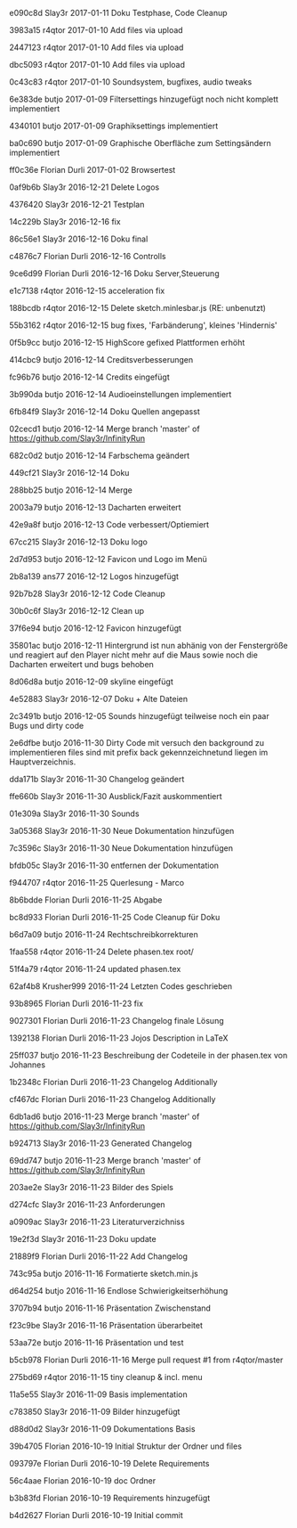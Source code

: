 e090c8d Slay3r        2017-01-11 Doku Testphase, Code Cleanup

3983a15 r4qtor        2017-01-10 Add files via upload

2447123 r4qtor        2017-01-10 Add files via upload

dbc5093 r4qtor        2017-01-10 Add files via upload

0c43c83 r4qtor        2017-01-10 Soundsystem, bugfixes, audio tweaks

6e383de butjo         2017-01-09 Filtersettings hinzugefügt noch nicht komplett implementiert

4340101 butjo         2017-01-09 Graphiksettings implementiert

ba0c690 butjo         2017-01-09 Graphische Oberfläche zum Settingsändern implementiert

ff0c36e Florian Durli 2017-01-02 Browsertest

0af9b6b Slay3r        2016-12-21 Delete Logos

4376420 Slay3r        2016-12-21 Testplan

14c229b Slay3r        2016-12-16 fix

86c56e1 Slay3r        2016-12-16 Doku final

c4876c7 Florian Durli 2016-12-16 Controlls

9ce6d99 Florian Durli 2016-12-16 Doku Server,Steuerung

e1c7138 r4qtor        2016-12-15 acceleration fix

188bcdb r4qtor        2016-12-15 Delete sketch.minlesbar.js (RE: unbenutzt)

55b3162 r4qtor        2016-12-15 bug fixes, 'Farbänderung', kleines 'Hindernis'

0f5b9cc butjo         2016-12-15 HighScore gefixed Plattformen erhöht

414cbc9 butjo         2016-12-14 Creditsverbesserungen

fc96b76 butjo         2016-12-14 Credits eingefügt

3b990da butjo         2016-12-14 Audioeinstellungen implementiert

6fb84f9 Slay3r        2016-12-14 Doku Quellen angepasst

02cecd1 butjo         2016-12-14 Merge branch 'master' of https://github.com/Slay3r/InfinityRun

682c0d2 butjo         2016-12-14 Farbschema geändert

449cf21 Slay3r        2016-12-14 Doku

288bb25 butjo         2016-12-14 Merge

2003a79 butjo         2016-12-13 Dacharten erweitert

42e9a8f butjo         2016-12-13 Code verbessert/Optiemiert

67cc215 Slay3r        2016-12-13 Doku logo

2d7d953 butjo         2016-12-12 Favicon und Logo im Menü

2b8a139 ans77         2016-12-12 Logos hinzugefügt

92b7b28 Slay3r        2016-12-12 Code Cleanup

30b0c6f Slay3r        2016-12-12 Clean up

37f6e94 butjo         2016-12-12 Favicon hinzugefügt

35801ac butjo         2016-12-11 Hintergrund ist nun abhänig von der Fenstergröße und reagiert auf den Player nicht mehr auf die Maus sowie noch die Dacharten erweitert und bugs behoben

8d06d8a butjo         2016-12-09 skyline eingefügt

4e52883 Slay3r        2016-12-07 Doku + Alte Dateien

2c3491b butjo         2016-12-05 Sounds hinzugefügt teilweise noch ein paar Bugs und dirty code

2e6dfbe butjo         2016-11-30 Dirty Code mit versuch den background zu implementieren files sind mit prefix back gekennzeichnetund liegen im Hauptverzeichnis.

dda171b Slay3r        2016-11-30 Changelog geändert

ffe660b Slay3r        2016-11-30 Ausblick/Fazit auskommentiert

01e309a Slay3r        2016-11-30 Sounds

3a05368 Slay3r        2016-11-30 Neue Dokumentation hinzufügen

7c3596c Slay3r        2016-11-30 Neue Dokumentation hinzufügen

bfdb05c Slay3r        2016-11-30 entfernen der Dokumentation

f944707 r4qtor        2016-11-25 Querlesung - Marco

8b6bdde Florian Durli 2016-11-25 Abgabe

bc8d933 Florian Durli 2016-11-25 Code Cleanup für Doku

b6d7a09 butjo         2016-11-24 Rechtschreibkorrekturen

1faa558 r4qtor        2016-11-24 Delete phasen.tex root/

51f4a79 r4qtor        2016-11-24 updated phasen.tex

62af4b8 Krusher999    2016-11-24 Letzten Codes geschrieben

93b8965 Florian Durli 2016-11-23 fix

9027301 Florian Durli 2016-11-23 Changelog finale Lösung

1392138 Florian Durli 2016-11-23 Jojos Description in LaTeX

25ff037 butjo         2016-11-23 Beschreibung der Codeteile in der phasen.tex von Johannes

1b2348c Florian Durli 2016-11-23 Changelog Additionally

cf467dc Florian Durli 2016-11-23 Changelog Additionally

6db1ad6 butjo         2016-11-23 Merge branch 'master' of https://github.com/Slay3r/InfinityRun

b924713 Slay3r        2016-11-23 Generated Changelog

69dd747 butjo         2016-11-23 Merge branch 'master' of https://github.com/Slay3r/InfinityRun

203ae2e Slay3r        2016-11-23 Bilder des Spiels

d274cfc Slay3r        2016-11-23 Anforderungen

a0909ac Slay3r        2016-11-23 Literaturverzichniss

19e2f3d Slay3r        2016-11-23 Doku update

21889f9 Florian Durli 2016-11-22 Add Changelog

743c95a butjo         2016-11-16 Formatierte sketch.min.js

d64d254 butjo         2016-11-16 Endlose Schwierigkeitserhöhung

3707b94 butjo         2016-11-16 Präsentation Zwischenstand

f23c9be Slay3r        2016-11-16 Präsentation überarbeitet

53aa72e butjo         2016-11-16 Präsentation und test

b5cb978 Florian Durli 2016-11-16 Merge pull request #1 from r4qtor/master

275bd69 r4qtor        2016-11-15 tiny cleanup & incl. menu

11a5e55 Slay3r        2016-11-09 Basis implementation

c783850 Slay3r        2016-11-09 Bilder hinzugefügt

d88d0d2 Slay3r        2016-11-09 Dokumentations Basis

39b4705 Florian       2016-10-19 Initial Struktur der Ordner und files

093797e Florian Durli 2016-10-19 Delete Requirements

56c4aae Florian       2016-10-19 doc Ordner

b3b83fd Florian       2016-10-19 Requirements hinzugefügt

b4d2627 Florian Durli 2016-10-19 Initial commit

